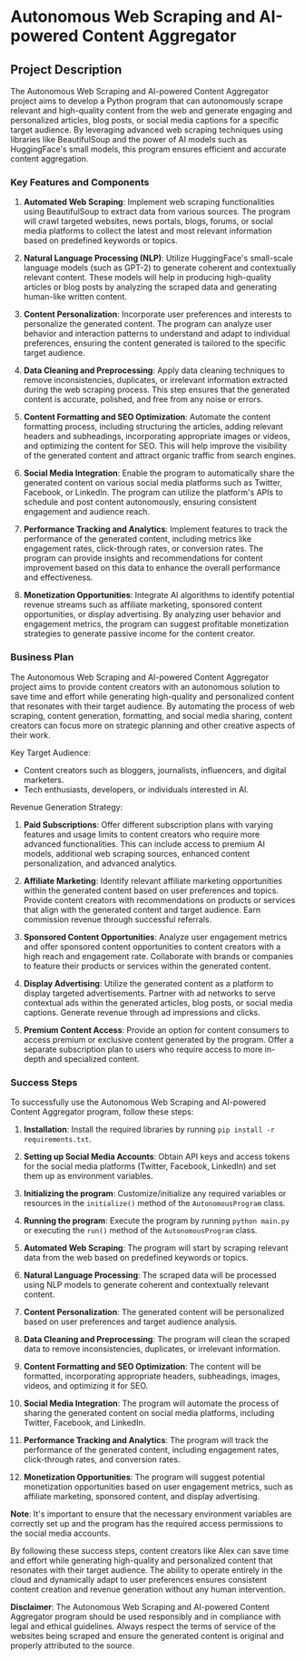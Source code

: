 # Autonomous Web Scraping and AI-powered Content Aggregator

## Project Description

The Autonomous Web Scraping and AI-powered Content Aggregator project aims to develop a Python program that can autonomously scrape relevant and high-quality content from the web and generate engaging and personalized articles, blog posts, or social media captions for a specific target audience. By leveraging advanced web scraping techniques using libraries like BeautifulSoup and the power of AI models such as HuggingFace's small models, this program ensures efficient and accurate content aggregation.

### Key Features and Components

1. **Automated Web Scraping**: Implement web scraping functionalities using BeautifulSoup to extract data from various sources. The program will crawl targeted websites, news portals, blogs, forums, or social media platforms to collect the latest and most relevant information based on predefined keywords or topics.

2. **Natural Language Processing (NLP)**: Utilize HuggingFace's small-scale language models (such as GPT-2) to generate coherent and contextually relevant content. These models will help in producing high-quality articles or blog posts by analyzing the scraped data and generating human-like written content.

3. **Content Personalization**: Incorporate user preferences and interests to personalize the generated content. The program can analyze user behavior and interaction patterns to understand and adapt to individual preferences, ensuring the content generated is tailored to the specific target audience.

4. **Data Cleaning and Preprocessing**: Apply data cleaning techniques to remove inconsistencies, duplicates, or irrelevant information extracted during the web scraping process. This step ensures that the generated content is accurate, polished, and free from any noise or errors.

5. **Content Formatting and SEO Optimization**: Automate the content formatting process, including structuring the articles, adding relevant headers and subheadings, incorporating appropriate images or videos, and optimizing the content for SEO. This will help improve the visibility of the generated content and attract organic traffic from search engines.

6. **Social Media Integration**: Enable the program to automatically share the generated content on various social media platforms such as Twitter, Facebook, or LinkedIn. The program can utilize the platform's APIs to schedule and post content autonomously, ensuring consistent engagement and audience reach.

7. **Performance Tracking and Analytics**: Implement features to track the performance of the generated content, including metrics like engagement rates, click-through rates, or conversion rates. The program can provide insights and recommendations for content improvement based on this data to enhance the overall performance and effectiveness.

8. **Monetization Opportunities**: Integrate AI algorithms to identify potential revenue streams such as affiliate marketing, sponsored content opportunities, or display advertising. By analyzing user behavior and engagement metrics, the program can suggest profitable monetization strategies to generate passive income for the content creator.

### Business Plan

The Autonomous Web Scraping and AI-powered Content Aggregator project aims to provide content creators with an autonomous solution to save time and effort while generating high-quality and personalized content that resonates with their target audience. By automating the process of web scraping, content generation, formatting, and social media sharing, content creators can focus more on strategic planning and other creative aspects of their work.

Key Target Audience:
- Content creators such as bloggers, journalists, influencers, and digital marketers.
- Tech enthusiasts, developers, or individuals interested in AI.

Revenue Generation Strategy:
1. **Paid Subscriptions**: Offer different subscription plans with varying features and usage limits to content creators who require more advanced functionalities. This can include access to premium AI models, additional web scraping sources, enhanced content personalization, and advanced analytics.

2. **Affiliate Marketing**: Identify relevant affiliate marketing opportunities within the generated content based on user preferences and topics. Provide content creators with recommendations on products or services that align with the generated content and target audience. Earn commission revenue through successful referrals.

3. **Sponsored Content Opportunities**: Analyze user engagement metrics and offer sponsored content opportunities to content creators with a high reach and engagement rate. Collaborate with brands or companies to feature their products or services within the generated content.

4. **Display Advertising**: Utilize the generated content as a platform to display targeted advertisements. Partner with ad networks to serve contextual ads within the generated articles, blog posts, or social media captions. Generate revenue through ad impressions and clicks.

5. **Premium Content Access**: Provide an option for content consumers to access premium or exclusive content generated by the program. Offer a separate subscription plan to users who require access to more in-depth and specialized content.

### Success Steps

To successfully use the Autonomous Web Scraping and AI-powered Content Aggregator program, follow these steps:

1. **Installation**: Install the required libraries by running `pip install -r requirements.txt`.

2. **Setting up Social Media Accounts**: Obtain API keys and access tokens for the social media platforms (Twitter, Facebook, LinkedIn) and set them up as environment variables.

3. **Initializing the program**: Customize/initialize any required variables or resources in the `initialize()` method of the `AutonomousProgram` class.

4. **Running the program**: Execute the program by running `python main.py` or executing the `run()` method of the `AutonomousProgram` class.

5. **Automated Web Scraping**: The program will start by scraping relevant data from the web based on predefined keywords or topics.

6. **Natural Language Processing**: The scraped data will be processed using NLP models to generate coherent and contextually relevant content.

7. **Content Personalization**: The generated content will be personalized based on user preferences and target audience analysis.

8. **Data Cleaning and Preprocessing**: The program will clean the scraped data to remove inconsistencies, duplicates, or irrelevant information.

9. **Content Formatting and SEO Optimization**: The content will be formatted, incorporating appropriate headers, subheadings, images, videos, and optimizing it for SEO.

10. **Social Media Integration**: The program will automate the process of sharing the generated content on social media platforms, including Twitter, Facebook, and LinkedIn.

11. **Performance Tracking and Analytics**: The program will track the performance of the generated content, including engagement rates, click-through rates, and conversion rates.

12. **Monetization Opportunities**: The program will suggest potential monetization opportunities based on user engagement metrics, such as affiliate marketing, sponsored content, and display advertising.

**Note**: It's important to ensure that the necessary environment variables are correctly set up and the program has the required access permissions to the social media accounts.

By following these success steps, content creators like Alex can save time and effort while generating high-quality and personalized content that resonates with their target audience. The ability to operate entirely in the cloud and dynamically adapt to user preferences ensures consistent content creation and revenue generation without any human intervention.

**Disclaimer**: The Autonomous Web Scraping and AI-powered Content Aggregator program should be used responsibly and in compliance with legal and ethical guidelines. Always respect the terms of service of the websites being scraped and ensure the generated content is original and properly attributed to the source.